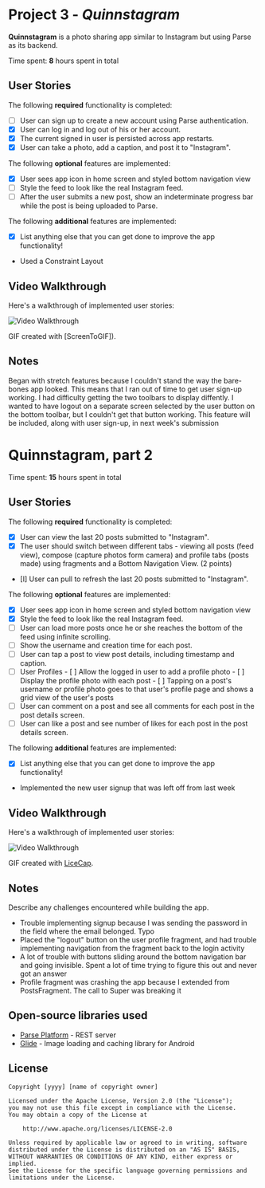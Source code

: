 # Project 3 - *Quinnstagram*

**Quinnstagram** is a photo sharing app similar to Instagram but using Parse as its backend.

Time spent: **8** hours spent in total

## User Stories

The following **required** functionality is completed:

- [ ] User can sign up to create a new account using Parse authentication.
- [x] User can log in and log out of his or her account.
- [x] The current signed in user is persisted across app restarts.
- [x] User can take a photo, add a caption, and post it to "Instagram".

The following **optional** features are implemented:

- [x] User sees app icon in home screen and styled bottom navigation view
- [ ] Style the feed to look like the real Instagram feed.
- [ ] After the user submits a new post, show an indeterminate progress bar while the post is being uploaded to Parse.

The following **additional** features are implemented:

- [x] List anything else that you can get done to improve the app functionality!
- Used a Constraint Layout

## Video Walkthrough

Here's a walkthrough of implemented user stories:

<img src='https://submissions.us-east-1.linodeobjects.com/android_university/6RNIqp2y.gif' title='Video Walkthrough' width='' alt='Video Walkthrough' />

GIF created with [ScreenToGIF]).

## Notes

Began with stretch features because I couldn't stand the way the bare-bones app looked. 
This means that I ran out of time to get user sign-up working. I had difficulty getting the two toolbars to display diffently.
I wanted to have logout on a separate screen selected by the user button on the bottom toolbar, but I couldn't get that button working. This feature
will be included, along with user sign-up, in next week's submission

# Quinnstagram, part 2

Time spent: **15** hours spent in total

## User Stories

The following **required** functionality is completed:

- [X] User can view the last 20 posts submitted to "Instagram".
- [X] The user should switch between different tabs - viewing all posts (feed view), compose (capture photos form camera) and profile tabs (posts made) using fragments and a Bottom Navigation View. (2 points)
- [I] User can pull to refresh the last 20 posts submitted to "Instagram".

The following **optional** features are implemented:

- [X] User sees app icon in home screen and styled bottom navigation view
- [X] Style the feed to look like the real Instagram feed.
- [ ] User can load more posts once he or she reaches the bottom of the feed using infinite scrolling.
- [ ] Show the username and creation time for each post.
- [ ] User can tap a post to view post details, including timestamp and caption.
- [ ] User Profiles
      - [ ] Allow the logged in user to add a profile photo
      - [ ] Display the profile photo with each post
      - [ ] Tapping on a post's username or profile photo goes to that user's profile page and shows a grid view of the user's posts 
- [ ] User can comment on a post and see all comments for each post in the post details screen.
- [ ] User can like a post and see number of likes for each post in the post details screen.

The following **additional** features are implemented:

- [X] List anything else that you can get done to improve the app functionality!
- Implemented the new user signup that was left off from last week

## Video Walkthrough

Here's a walkthrough of implemented user stories:

<img src='https://submissions.us-east-1.linodeobjects.com/android_university/jOGyVHYS.gif' title='demo6.gif' width='' alt='Video Walkthrough' />

GIF created with [LiceCap](http://www.cockos.com/licecap/).

## Notes

Describe any challenges encountered while building the app.
- Trouble implementing signup because I was sending the password in the field where the email belonged. Typo
- Placed the "logout" button on the user profile fragment, and had trouble implementing navigation from the fragment back to the login activity
- A lot of trouble with buttons sliding around the bottom navigation bar and going invisible. Spent a lot of time trying to figure this out and never got an answer
- Profile fragment was crashing the app because I extended from PostsFragment. The call to Super was breaking it

## Open-source libraries used

- [Parse Platform](https://parseplatform.org/) - REST server
- [Glide](https://github.com/bumptech/glide) - Image loading and caching library for Android

## License

    Copyright [yyyy] [name of copyright owner]

    Licensed under the Apache License, Version 2.0 (the "License");
    you may not use this file except in compliance with the License.
    You may obtain a copy of the License at

        http://www.apache.org/licenses/LICENSE-2.0

    Unless required by applicable law or agreed to in writing, software
    distributed under the License is distributed on an "AS IS" BASIS,
    WITHOUT WARRANTIES OR CONDITIONS OF ANY KIND, either express or implied.
    See the License for the specific language governing permissions and
    limitations under the License.

